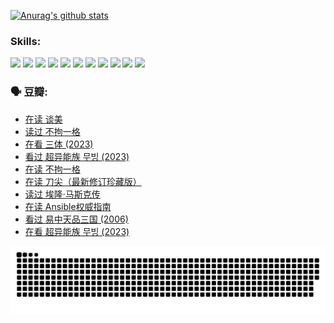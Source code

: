 
[![Anurag's github stats](https://github-readme-stats.vercel.app/api?username=w940853815)](https://github.com/anuraghazra/github-readme-stats)

### Skills:

<code><img height="32" src="https://cdn.jsdelivr.net/npm/simple-icons@v5/icons/python.svg"></code>
<code><img height="32" src="https://cdn.jsdelivr.net/npm/simple-icons@v5/icons/javascript.svg"></code>
<code><img height="32" src="https://cdn.jsdelivr.net/npm/simple-icons@v5/icons/django.svg"></code>
<code><img height="32" src="https://cdn.jsdelivr.net/npm/simple-icons@v5/icons/flask.svg"></code>
<code><img height="32" src="https://cdn.jsdelivr.net/npm/simple-icons@v5/icons/vuetify.svg"></code>
<code><img height="32" src="https://cdn.jsdelivr.net/npm/simple-icons@v5/icons/git.svg"></code>
<code><img height="32" src="https://cdn.jsdelivr.net/npm/simple-icons@v5/icons/docker.svg"></code>
<code><img height="32" src="https://cdn.jsdelivr.net/npm/simple-icons@v5/icons/postgresql.svg"></code>
<code><img height="32" src="https://cdn.jsdelivr.net/npm/simple-icons@v5/icons/elasticsearch.svg"></code>
<code><img height="32" src="https://cdn.jsdelivr.net/npm/simple-icons@v5/icons/macos.svg"></code>
<code><img height="32" src="https://cdn.jsdelivr.net/npm/simple-icons@v5/icons/linux.svg"></code>

### 🗣 豆瓣:

<!-- DOUBAN-ACTIVITIES:START -->
- [在读 谈美](https://www.douban.com/people/136069238/status/4560861771/?_i=11426480)
- [读过 不拘一格](https://www.douban.com/people/136069238/status/4560861445/?_i=11426480)
- [在看 三体‎ (2023)](https://www.douban.com/people/136069238/status/4558185093/?_i=11426480)
- [看过 超异能族 무빙‎ (2023)](https://www.douban.com/people/136069238/status/4556824186/?_i=11426480)
- [在读 不拘一格](https://www.douban.com/people/136069238/status/4541712161/?_i=11426480)
- [在读 刀尖（最新修订珍藏版）](https://www.douban.com/people/136069238/status/4541711339/?_i=11426480)
- [读过 埃隆·马斯克传](https://www.douban.com/people/136069238/status/4541710351/?_i=11426480)
- [在读 Ansible权威指南](https://www.douban.com/people/136069238/status/4539151450/?_i=11426480)
- [看过 易中天品三国‎ (2006)](https://www.douban.com/people/136069238/status/4529910812/?_i=11426480)
- [在看 超异能族 무빙‎ (2023)](https://www.douban.com/people/136069238/status/4527291077/?_i=11426480)
<!-- DOUBAN-ACTIVITIES:END -->


![Snake animation](https://raw.githubusercontent.com/w940853815/w940853815/output/github-contribution-grid-snake.svg)

<!--
**w940853815/w940853815** is a ✨ _special_ ✨ repository because its `README.md` (this file) appears on your GitHub profile.

Here are some ideas to get you started:

- 🔭 I’m currently working on ...
- 🌱 I’m currently learning ...
- 👯 I’m looking to collaborate on ...
- 🤔 I’m looking for help with ...
- 💬 Ask me about ...
- 📫 How to reach me: ...
- 😄 Pronouns: ...
- ⚡ Fun fact: ...
-->
